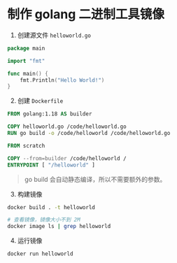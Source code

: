 # 制作 golang 二进制工具镜像

1. 创建源文件 `helloworld.go`

```go
package main

import "fmt"

func main() {
	fmt.Println("Hello World!")
}
```

2. 创建 `Dockerfile`

```dockerfile
FROM golang:1.18 AS builder

COPY helloworld.go /code/helloworld.go
RUN go build -o /code/helloworld /code/helloworld.go

FROM scratch

COPY --from=builder /code/helloworld /
ENTRYPOINT [ "/helloworld" ]
```

> go build 会自动静态编译，所以不需要额外的参数。

3. 构建镜像

```sh
docker build . -t helloworld

# 查看镜像，镜像大小不到 2M
docker image ls | grep helloworld
```

4. 运行镜像

```sh
docker run helloworld
```
